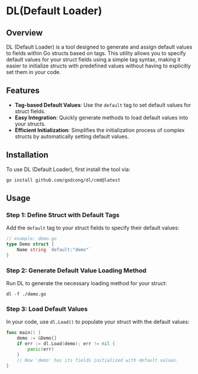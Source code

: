 # DL(Default Loader)

## Overview

DL (Default Loader) is a tool designed to generate and assign default values to fields within Go structs based on tags. This utility allows you to specify default values for your struct fields using a simple tag syntax, making it easier to initialize structs with predefined values without having to explicitly set them in your code.

## Features

- **Tag-based Default Values**: Use the `default` tag to set default values for struct fields.
- **Easy Integration**: Quickly generate methods to load default values into your structs.
- **Efficient Initialization**: Simplifies the initialization process of complex structs by automatically setting default values.

## Installation

To use DL (Default Loader), first install the tool via:

```shell
go install github.com/godcong/dl/cmd@latest
```

## Usage

### Step 1: Define Struct with Default Tags

Add the `default` tag to your struct fields to specify their default values:
```go
// example: demo.go
type Demo struct {
    Name string `default:"demo"`
}
```

### Step 2: Generate Default Value Loading Method

Run DL to generate the necessary loading method for your struct:

```
dl -f ./demo.go
```

### Step 3: Load Default Values

In your code, use `dl.Load()` to populate your struct with the default values:


```go
func main() { 
	demo := &Demo{} 
	if err := dl.Load(demo); err != nil { 
		panic(err) 
	} 
	// Now 'demo' has its fields initialized with default values. 
}
```
